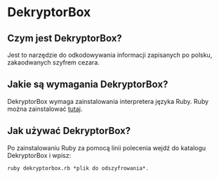 # DekryptorBox
## Czym jest DekryptorBox?
Jest to narzędzie do odkodowywania informacji zapisanych po polsku, 
zakaodwanych szyfrem cezara.
## Jakie są wymagania DekryptorBox?
DekryptorBox wymaga zainstalowania interpretera języka Ruby. 
Ruby można zainstalować [tutaj](https://www.ruby-lang.org/en/downloads/).
## Jak używać DekryptorBox?
Po zainstalowaniu Ruby za pomocą linii polecenia wejdź do katalogu 
DekryptorBox i wpisz:
```
ruby dekryptorbox.rb *plik do odszyfrowania*.
```
